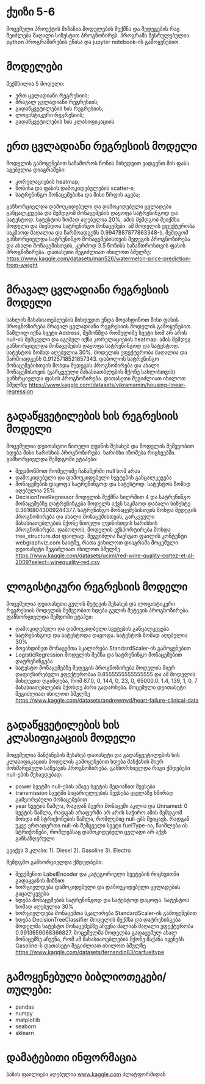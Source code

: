 # ქუიზი 5-6

მოცემული პროექტის მიზანია მოდელების შექმნა და შედეგების რაც შეიძლება მაღალი სიზუსტით პროგნოზირებ.
პროგრამა შესრულებულია python პროგრამირების ენისა და jupyter notebook-ის გამოყენებით. 

# მოდელები
შექმნილია 5 მოდელი:
* ერთ ცვლადიანი რეგრესიის;
* მრავალ ცვლადიანი რეგრესიის;
* გადაწყვეტილების ხის რეგრესიის;
* ლოგისტიკური რეგრესიის;
* გადაწყვეტილების ხის კლასიფიკაციის

# ერთ ცვლადიანი რეგრესიის მოდელი
მოდელის გამოყენებით საზამთროს წონის მიხედვით ვადგენთ მის ფასს.
აგებულია დიაგრამები:
* კორელაციების heatmap;
* წონისა და ფასის დამოკიდებულების scatter-ი;
* სატრენინგო მონაცემებისა და მისი წრფის აგება;
  
განხორციელდა დამოუკიდებელი და დამოკიდებული ცვლადები განცალკევება და შემდგომ მონაცემების დაყოფა სატრენინგოდ და სატესტოდ.
სატესტოს ზომად აღებულია 20%. ამის შემდგობ შეიქმნა მოდელი და მიეწდოა სატრენინგო მონაცემები. ამ მოდელის ეფექტურობა საკმაოდ მაღალია და წარმოადგენს 0.9947887877863348-ს.
შემდგომ განხორციელდა სატრენინგო მონაცემებისთვის შედეგის პროგნოზირება და ახალი მონაცემისთვის, კერძოდ 3.5 წონისს საზამთროსთვის ფასის პროგნიზირება.
დათასეთი შეგიძლიათ იხილოთ ბმულზე: https://www.kaggle.com/datasets/man526/watermelon-price-prediction-from-weight

# მრავალ ცვლადიანი რეგრესიის მოდელი 
სახლის მახასიათებლების მიხდევით უნდა მოვახდინოთ მისი ფასის პროგნოზირება მრავალ ცვლადიანი რეგრესიის მოდელის გამოყენებით.
წაშლილ იქნა სვეტი Address, შემოწმდა რომელიმე სვეტი ხომ არ არის null-ის შემცველი და აგებულ იქნა კორელაციების heatmap.
ამის შემდეგ განხორციელდა მონაცემების დაყოფა სატრენინგოდ და სატესტოდ. სატესტოს ზომად აღებულია 30%. მოდელის ეფექტურობა მაღალია და წარმოადგენს 0.9125718521857343.
დაბოლოს სატრენინგო მონაცემებისთვის მოხდა შედეგის პროგნოზირება და ახალი მონაცემისთვის (გარკვეული მახასიათბლების მქონე სახლისთვის) განხრციელდა ფასის პროგნოზირება.
დათასეთი შეგიძლიათ იხილოთ ბმულზე: https://www.kaggle.com/datasets/vikramamin/housing-linear-regression

# გადაწყვეტილების ხის რეგრესიის მოდელი
მოცემულია დეითასეთი წითელი ღვინის შესახებ და მოდელის მეშვეობით ხდება მისი ხარისხის პროგნოზირება.
ხარისხი იზომება რიცხვებში.
გამხორციელდა შემდგომი ეტაპები:
* შევამოწმოთ რომელიმე ჩანაწერში null ხომ არაა
* დამოკიდებული და დამოუკიდებელი სვეტების განცალკევება
* მონაცემების დაყოფა სატრენინგოდ და სატესტოდ. სატესტოს ზომად აღებულია 25%
* DecisionTreeRegressor მოდელის შექმნა სიღრმით 4 და სატრენინგო მონაცემებზე დატრენინგება
მოდელს აქვს საკმაოდ დაბალი სიზუსტე 0.36168043009244377. სატრენინგო მონაცემებისთვის მოხდა შედეგის პროგნოზირება და ახალი მონაცემისთვის, გარკვეული მახასიათებლების მქონე
წითელი ღვინისთვის ხარისხის პროგნოზირება.
დაბოლოს, მოდელის ექსპორტირება მოხდა tree_structure.dot ფაილად. შეგვიძლია ჩავსვათ ფაილის კონტენტი webgraphviz.com საიტზე, რათა ვიხილოთ დიაგრამა
მოცემული დეითასეტი შეგიძლიათ იხილოთ ბმულზე https://www.kaggle.com/datasets/uciml/red-wine-quality-cortez-et-al-2009?select=winequality-red.csv

# ლოგისტიკური რეგრესიის მოდელი
მოცემულია დეითასეთი გულის შეტევის შესახებ და ლოგისტიკური რეგრესიის მოდელის მეშვეობით ხდება გულის შეტევის პროგნოზირება.
ფანხორციელდა შემდომი ეტაპეი:
* დამოკიდებული და დამოუკიდბელი სვეტების განცალკევება
* სატრენინგოდ და სატესტოდა დაყოფა. სატესტოს ზომად აღებულია 30%
* მოვახდინეთ მონაცემთა სკალირება StandardScaler-ის გამოყენებით
* LogisticRegression მოდელის შემნა და სატრენინგო მონაცემებით დატრენინგება
* სატესტო მონაცემებზე შედეგის პროგნოზირება
მოდელის მიერ დაფიქსირებული ეფექტურობაა 0.8555555555555555 და ამ მოდელის მიხდევით დგინდება,
რომ 67.0, 0, 144, 0, 23, 0, 65000.0, 1.4, 139, 1, 0, 7 მახასიათებლების მქონდე პირი გადარჩება. 
მოცემული დეითასეტი შეგიძლიათ იხილოთ ბმულზე https://www.kaggle.com/datasets/andrewmvd/heart-failure-clinical-data

# გადაწყვეტილების ხის კლასიფიკაციის მოდელი
მოცემულია მანქანების შესახებ დათასეტი და გადაწყვეტილების ხის კლასიფიკაციის მოდელის გამოყენებით ხდება მანქანის მიერ მოხმარებული საწვავის პროგნოზირება.
განხორხიელდა რიგი ქმდებები null-ების შესავდებად:
* power სვეტში null-ების ამავე სვეტის მედიანით შევსება
* transmission სვეტში სიცარიელეების შევსება ყველაზე ხშირად გამეორებული მონაცემებით
* year სვეტის წაშლა, რაგდან ბევრი მონაცემი აკლია და Unnamed: 0 სვეტის წაშლა, რადგან არაფერში არ არის საჭირო
ამის შემდგომ მოხდა იმ სტრიქონების წაშლა, რომლებიც null-ებს შეიცავს.
რადგან უკვე ერთადერთი null-ის შემცველი სვეტი fuelType-ია, წაიშლება ის სტრიქონები, რომლებსაც დამოკიდებული ცვლადი არ აქვს განსაზღვრული

გვაქვს 3 კლასი:
1). Diesel
2). Gasoline
3). Electro

შემდგმო განხორციელდა ქმდედბები:
* შევქმენით LabelEncoder და კატეგორიული სვეტების რიცხვითში გადაყვანის მიზნით
* ხორციელდება დამოკიდებული და დამოუკიდებელი ცვლადების გაცალკევება
* ხდება მონაცემების სატრენინგოდ და სატესტოდ დაყოფა. სატესტოს ხომად აღებულია 30%
* ხორციელდება მონაცემთა სკალირება StandardScaler-ის გამოყენებით
* ხდება DecisionTreeClassifier მოდელის შექმნა და დატრენინგება
მოდელმა სატესტო მონაცემებზე აჩვენა ძალიან მაღალი ეფექტურობა 0.9913659068366827. მოცემულმა მოდელბა გადაცემულ ახალ მონაცემზე აჩვენა, რომ ამ მახასიათებლების მქონე მაქანა იყენებს Gasoline-ს
დათასეტი შეგიძლიათ იხილოთ ბმულზე https://www.kaggle.com/datasets/fernandin83/carfueltype

# გამოყენებული ბიბლიოთეკები/თულები:
* pandas
* numpy
* matplotlib
* seaborn
* sklearn

# დამატებითი ინფორმაცია
ბაზის ფაილიები აღებულია www.kaggle.com პლატფორმიდან
